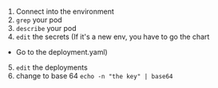 1. Connect into the environment
2. `grep` your pod
3. `describe` your pod
4. `edit` the secrets
(If it's a new env, you have to go the chart
- Go to the deployment.yaml)
5. `edit` the deployments
6. change to base 64
`echo -n "the key" | base64`